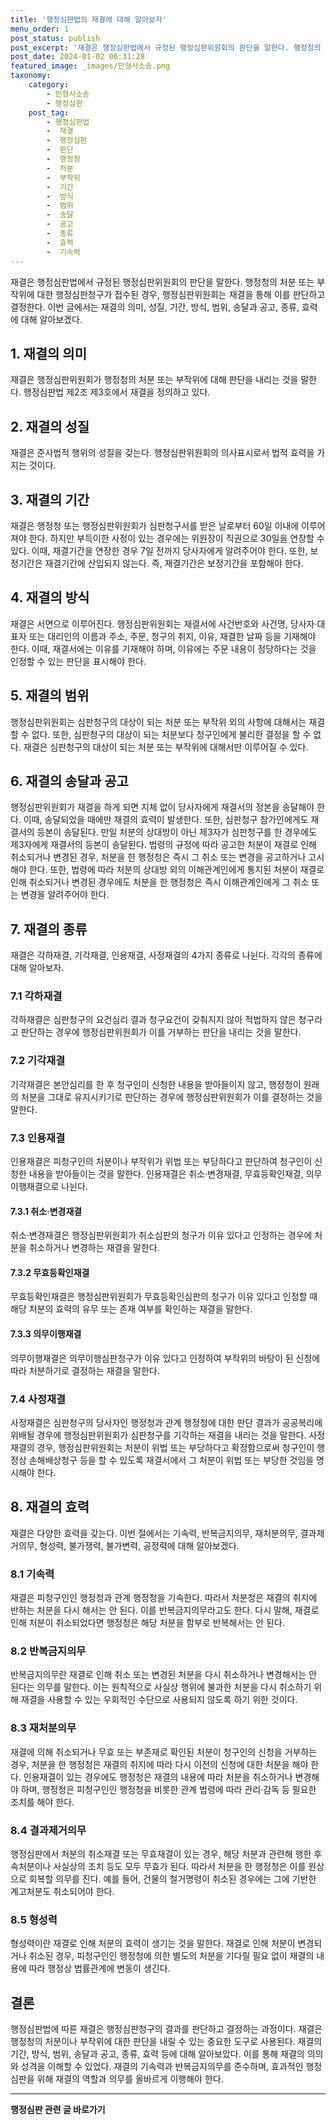 ```yaml
---
title: '행정심판법의 재결에 대해 알아보자'
menu_order: 1
post_status: publish
post_excerpt: '재결은 행정심판법에서 규정된 행정심판위원회의 판단을 말한다. 행정청의 처분 또는 부작위에 대한 행정심판청구가 접수된 경우, 행정심판위원회는 재결을 통해 이를 판단하고 결정한다. 이번 글에서는 재결의 의미, 성질, 기간, 방식, 범위, 송달과 공고, 종류, 효력에 대해 알아보겠다.'
post_date: 2024-01-02 06:31:28
featured_image: _images/민형사소송.png
taxonomy:
    category:
        - 민형사소송
        - 행정심판
    post_tag:
        - 행정심판법
        -  재결
        -  행정심판
        -  판단
        -  행정청
        -  처분
        -  부작위
        -  기간
        -  방식
        -  범위
        -  송달
        -  공고
        -  종류
        -  효력
        -  기속력
---
```



재결은 행정심판법에서 규정된 행정심판위원회의 판단을 말한다. 행정청의 처분 또는 부작위에 대한 행정심판청구가 접수된 경우, 행정심판위원회는 재결을 통해 이를 판단하고 결정한다. 이번 글에서는 재결의 의미, 성질, 기간, 방식, 범위, 송달과 공고, 종류, 효력에 대해 알아보겠다.

## 1. 재결의 의미
재결은 행정심판위원회가 행정청의 처분 또는 부작위에 대해 판단을 내리는 것을 말한다. 행정심판법 제2조 제3호에서 재결을 정의하고 있다.

## 2. 재결의 성질
재결은 준사법적 행위의 성질을 갖는다. 행정심판위원회의 의사표시로서 법적 효력을 가지는 것이다.

## 3. 재결의 기간
재결은 행정청 또는 행정심판위원회가 심판청구서를 받은 날로부터 60일 이내에 이루어져야 한다. 하지만 부득이한 사정이 있는 경우에는 위원장이 직권으로 30일을 연장할 수 있다. 이때, 재결기간을 연장한 경우 7일 전까지 당사자에게 알려주어야 한다. 또한, 보정기간은 재결기간에 산입되지 않는다. 즉, 재결기간은 보정기간을 포함해야 한다.

## 4. 재결의 방식
재결은 서면으로 이루어진다. 행정심판위원회는 재결서에 사건번호와 사건명, 당사자·대표자 또는 대리인의 이름과 주소, 주문, 청구의 취지, 이유, 재결한 날짜 등을 기재해야 한다. 이때, 재결서에는 이유를 기재해야 하며, 이유에는 주문 내용이 정당하다는 것을 인정할 수 있는 판단을 표시해야 한다.

## 5. 재결의 범위
행정심판위원회는 심판청구의 대상이 되는 처분 또는 부작위 외의 사항에 대해서는 재결할 수 없다. 또한, 심판청구의 대상이 되는 처분보다 청구인에게 불리한 결정을 할 수 없다. 재결은 심판청구의 대상이 되는 처분 또는 부작위에 대해서만 이루어질 수 있다.

## 6. 재결의 송달과 공고
행정심판위원회가 재결을 하게 되면 지체 없이 당사자에게 재결서의 정본을 송달해야 한다. 이때, 송달되었을 때에만 재결의 효력이 발생한다. 또한, 심판청구 참가인에게도 재결서의 등본이 송달된다. 만일 처분의 상대방이 아닌 제3자가 심판청구를 한 경우에도 제3자에게 재결서의 등본이 송달된다.
법령의 규정에 따라 공고한 처분이 재결로 인해 취소되거나 변경된 경우, 처분을 한 행정청은 즉시 그 취소 또는 변경을 공고하거나 고시해야 한다. 또한, 법령에 따라 처분의 상대방 외의 이해관계인에게 통지된 처분이 재결로 인해 취소되거나 변경된 경우에도 처분을 한 행정청은 즉시 이해관계인에게 그 취소 또는 변경을 알려주어야 한다.

## 7. 재결의 종류
재결은 각하재결, 기각재결, 인용재결, 사정재결의 4가지 종류로 나뉜다. 각각의 종류에 대해 알아보자.

### 7.1 각하재결
각하재결은 심판청구의 요건심리 결과 청구요건이 갖춰지지 않아 적법하지 않은 청구라고 판단하는 경우에 행정심판위원회가 이를 거부하는 판단을 내리는 것을 말한다.

### 7.2 기각재결
기각재결은 본안심리를 한 후 청구인이 신청한 내용을 받아들이지 않고, 행정청이 원래의 처분을 그대로 유지시키기로 판단하는 경우에 행정심판위원회가 이를 결정하는 것을 말한다.

### 7.3 인용재결
인용재결은 피청구인의 처분이나 부작위가 위법 또는 부당하다고 판단하여 청구인이 신청한 내용을 받아들이는 것을 말한다. 인용재결은 취소·변경재결, 무효등확인재결, 의무이행재결으로 나뉜다.

#### 7.3.1 취소·변경재결
취소·변경재결은 행정심판위원회가 취소심판의 청구가 이유 있다고 인정하는 경우에 처분을 취소하거나 변경하는 재결을 말한다.

#### 7.3.2 무효등확인재결
무효등확인재결은 행정심판위원회가 무효등확인심판의 청구가 이유 있다고 인정할 때 해당 처분의 효력의 유무 또는 존재 여부를 확인하는 재결을 말한다.

#### 7.3.3 의무이행재결
의무이행재결은 의무이행심판청구가 이유 있다고 인정하여 부작위의 바탕이 된 신청에 따라 처분하기로 결정하는 재결을 말한다.

### 7.4 사정재결
사정재결은 심판청구의 당사자인 행정청과 관계 행정청에 대한 판단 결과가 공공복리에 위배될 경우에 행정심판위원회가 심판청구를 기각하는 재결을 내리는 것을 말한다. 사정재결의 경우, 행정심판위원회는 처분이 위법 또는 부당하다고 확정함으로써 청구인이 행정상 손해배상청구 등을 할 수 있도록 재결서에서 그 처분이 위법 또는 부당한 것임을 명시해야 한다.

## 8. 재결의 효력
재결은 다양한 효력을 갖는다. 이번 절에서는 기속력, 반복금지의무, 재처분의무, 결과제거의무, 형성력, 불가쟁력, 불가변력, 공정력에 대해 알아보겠다.

### 8.1 기속력
재결은 피청구인인 행정청과 관계 행정청을 기속한다. 따라서 처분청은 재결의 취지에 반하는 처분을 다시 해서는 안 된다. 이를 반복금지의무라고도 한다. 다시 말해, 재결로 인해 처분이 취소되었다면 행정청은 해당 처분을 함부로 반복해서는 안 된다.

### 8.2 반복금지의무
반복금지의무란 재결로 인해 취소 또는 변경된 처분을 다시 취소하거나 변경해서는 안 된다는 의무를 말한다. 이는 원칙적으로 사실상 행위에 불과한 처분을 다시 취소하기 위해 재결을 사용할 수 있는 우회적인 수단으로 사용되지 않도록 하기 위한 것이다.

### 8.3 재처분의무
재결에 의해 취소되거나 무효 또는 부존재로 확인된 처분이 청구인의 신청을 거부하는 경우, 처분을 한 행정청은 재결의 취지에 따라 다시 이전의 신청에 대한 처분을 해야 한다. 인용재결이 있는 경우에도 행정청은 재결의 내용에 따라 처분을 취소하거나 변경해야 하며, 행정청은 피청구인인 행정청을 비롯한 관계 법령에 따라 관리·감독 등 필요한 조치를 해야 한다.

### 8.4 결과제거의무
행정심판에서 처분의 취소재결 또는 무효재결이 있는 경우, 해당 처분과 관련해 행한 후속처분이나 사실상의 조치 등도 모두 무효가 된다. 따라서 처분을 한 행정청은 이를 원상으로 회복할 의무를 진다. 예를 들어, 건물의 철거명령이 취소된 경우에는 그에 기반한 계고처분도 취소되어야 한다.

### 8.5 형성력
형성력이란 재결로 인해 처분의 효력이 생기는 것을 말한다. 재결로 인해 처분이 변경되거나 취소된 경우, 피청구인인 행정청에 의한 별도의 처분을 기다릴 필요 없이 재결의 내용에 따라 행정상 법률관계에 변동이 생긴다.

## 결론
행정심판법에 따른 재결은 행정심판청구의 결과를 판단하고 결정하는 과정이다. 재결은 행정청의 처분이나 부작위에 대한 판단을 내릴 수 있는 중요한 도구로 사용된다. 재결의 기간, 방식, 범위, 송달과 공고, 종류, 효력 등에 대해 알아보았다. 이를 통해 재결의 의의와 성격을 이해할 수 있었다. 재결의 기속력과 반복금지의무를 준수하며, 효과적인 행정심판을 위해 재결의 역할과 의무를 올바르게 이행해야 한다.


<!-- wp:separator -->
<hr class="wp-block-separator has-alpha-channel-opacity"/>
<!-- /wp:separator -->

<!-- wp:group {"backgroundColor":"base","layout":{"type":"constrained"}} -->
<div class="wp-block-group has-base-background-color has-background"><!-- wp:paragraph {"align":"center","fontSize":"medium"} -->
<p class="has-text-align-center has-large-font-size"><strong>행정심판 관련 글 바로가기</strong></p>
<!-- /wp:paragraph -->


<!-- wp:latest-posts
{"categories":[{"id":15531,"count":19,"description":"","link":"https://uknowlaw.com/category/%ed%96%89%ec%a0%95%ec%8b%ac%ed%8c%90/","name":"행정심판","slug":"행정심판","taxonomy":"category","parent":0,"meta":[],"_links":{"self":[{"href":"https://uknowlaw.com/wp-json/wp/v2/categories/15531"}],"collection":[{"href":"https://uknowlaw.com/wp-json/wp/v2/categories"}],"about":[{"href":"https://uknowlaw.com/wp-json/wp/v2/taxonomies/category"}],"wp:post_type":[{"href":"https://uknowlaw.com/wp-json/wp/v2/posts?categories=15531"}],"curies":[{"name":"wp","href":"https://api.w.org/{rel}","templated":true}]}}],"postsToShow":100,"excerptLength":28,"postLayout":"grid","columns":2,"featuredImageAlign":"left","featuredImageSizeSlug":"large","fontSize":"small"} /--></div>
<!-- /wp:group -->